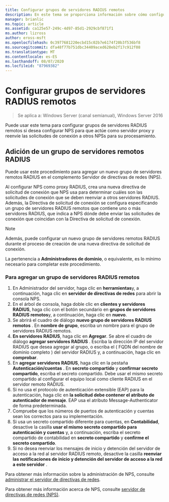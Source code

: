 ```yaml
---
title: Configurar grupos de servidores RADIUS remotos
description: En este tema se proporciona información sobre cómo configurar grupos de servidores RADIUS remotos en el servidor de directivas de redes en Windows Server 2016.
manager: brianlic
ms.topic: article
ms.assetid: ca125e57-249c-4d97-85d1-2929cbf871f1
ms.author: lizross
author: eross-msft
ms.openlocfilehash: 0c3977681220ecbd15c02b7e6174f20b3f536bf8
ms.sourcegitcommit: dfa48f77b751dbc34409aced628eb2f17c912f08
ms.translationtype: MT
ms.contentlocale: es-ES
ms.lasthandoff: 08/07/2020
ms.locfileid: "87969382"
---
```

# <a name="configure-remote-radius-server-groups"></a>Configurar grupos de servidores RADIUS remotos

>Se aplica a: Windows Server (canal semianual), Windows Server 2016

Puede usar este tema para configurar grupos de servidores RADIUS remotos si desea configurar NPS para que actúe como servidor proxy y reenvíe las solicitudes de conexión a otros NPSs para su procesamiento.

## <a name="add-a-remote-radius-server-group"></a>Adición de un grupo de servidores remotos RADIUS

Puede usar este procedimiento para agregar un nuevo grupo de servidores remotos RADIUS en el complemento Servidor de directivas de redes (NPS).

Al configurar NPS como proxy RADIUS, crea una nueva directiva de solicitud de conexión que NPS usa para determinar cuáles son las solicitudes de conexión que se deben reenviar a otros servidores RADIUS. Además, la Directiva de solicitud de conexión se configura especificando un grupo de servidores RADIUS remotos que contiene uno o más servidores RADIUS, que indica a NPS dónde debe enviar las solicitudes de conexión que coincidan con la Directiva de solicitud de conexión.

>[!NOTE]
>Además, puede configurar un nuevo grupo de servidores remotos RADIUS durante el proceso de creación de una nueva directiva de solicitud de conexión.

La pertenencia a **Administradores de dominio**, o equivalente, es lo mínimo necesario para completar este procedimiento.

### <a name="to-add-a-remote-radius-server-group"></a>Para agregar un grupo de servidores RADIUS remotos

1. En Administrador del servidor, haga clic en **herramientas**y, a continuación, haga clic en **servidor de directivas de redes** para abrir la consola NPS.
2. En el árbol de consola, haga doble clic en **clientes y servidores RADIUS**, haga clic con el botón secundario en **grupos de servidores RADIUS remotos**y, a continuación, haga clic en **nuevo**.
3. Se abrirá el cuadro de diálogo **nuevo grupo de servidores RADIUS remotos** . En **nombre de grupo**, escriba un nombre para el grupo de servidores RADIUS remotos.
4. **En servidores RADIUS**, haga clic en **Agregar**. Se abre el cuadro de diálogo **agregar servidores RADIUS** . Escriba la dirección IP del servidor RADIUS que desea agregar al grupo, o escriba el \( FQDN del nombre de dominio completo \) del servidor RADIUS y, a continuación, haga clic en **comprobar**.
5. En **agregar servidores RADIUS**, haga clic en la pestaña **Autenticación/cuentas** . En **secreto compartido** y **confirmar secreto compartido**, escriba el secreto compartido. Debe usar el mismo secreto compartido al configurar el equipo local como cliente RADIUS en el servidor remoto RADIUS.
6. Si no usa el protocolo de autenticación extensible (EAP) para la autenticación, haga clic en **la solicitud debe contener el atributo de autenticador de mensaje**. EAP usa el atributo Message-Authenticator de forma predeterminada.
7. Compruebe que los números de puertos de autenticación y cuentas sean los correctos para su implementación.
8. Si usa un secreto compartido diferente para cuentas, en **Contabilidad**, desactive la casilla **usar el mismo secreto compartido para autenticación y cuentas** y, a continuación, escriba el secreto compartido de contabilidad en **secreto compartido** y **confirme el secreto compartido**.
9. Si no desea reenviar los mensajes de inicio y detención del servidor de acceso a la red al servidor RADIUS remoto, desactive la casilla **reenviar las notificaciones de inicio y detención del servidor de acceso a la red a este servidor** .

Para obtener más información sobre la administración de NPS, consulte [administrar el servidor de directivas de redes](nps-manage-top.md).

Para obtener más información acerca de NPS, consulte [servidor de directivas de redes (NPS)](nps-top.md).

